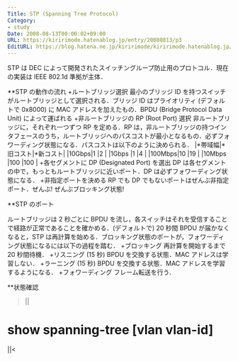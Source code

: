 ```yaml
---
Title: STP (Spanning Tree Protocol)
Category:
- study
Date: 2008-08-13T00:00:02+09:00
URL: https://kiririmode.hatenablog.jp/entry/20080813/p3
EditURL: https://blog.hatena.ne.jp/kiririmode/kiririmode.hatenablog.jp/atom/entry/8454420450078214411
---
```


STP は DEC によって開発されたスイッチングループ防止用のプロトコル．現在の実装は IEEE 802.1d 準拠が主体．

**STP の動作の流れ
+ルートブリッジ選択
最小のブリッジ ID を持つスイッチがルートブリッジとして選択される．ブリッジ ID はプライオリティ (デフォルトで 0x8000) に MAC アドレスを加えたもの．BPDU (Bridge Protocol Data Unit) によって運ばれる
+非ルートブリッジの RP (Root Port) 選択
非ルートブリッジに，それぞれ一つずつ RP を定める．RP は，非ルートブリッジの持つインタフェースのうち，ルートブリッジへのパスコストが最小となるもの．必ずフォワーディング状態になる．パスコストは以下のように決められる．
|*帯域幅|*旧コスト|*新コスト|
|10Gbps|1       |2       |
|1Gbps |1       |4       |
|100Mbps|10     |19      |
|10Mbps |100    |100     |
+各セグメントに DP (Designated Port) を選出
DP は各セグメントの中で，もっともルートブリッジに近いポート．DP は必ずフォワーディング状態になる．
+非指定ポートを決める
RP でも DP でもないポートはぜんぶ非指定ポート．ぜんぶ! ぜんぶブロッキング状態!

**STP のポート

ルートブリッジは 2 秒ごとに BPDU を流し，各スイッチはそれを受信することで経路が正常であることを確かめる．(デフォルトで) 20 秒間 BPDU が届かなくなると，STP は再計算を始める．ブロッキング状態のポートが，フォワーディング状態になるには以下の過程を踏む．
+ブロッキング
 再計算を開始するまで 20 秒間待機．
+リスニング (15 秒)
 BPDU を交換する状態．MAC アドレスは学習しない．
+ラーニング (15 秒)
 BPDU を交換する状態．MAC アドレスを学習するようになる．
+フォワーディング
 フレーム転送を行う．

**状態確認

>||
# show spanning-tree [vlan vlan-id]
||<
